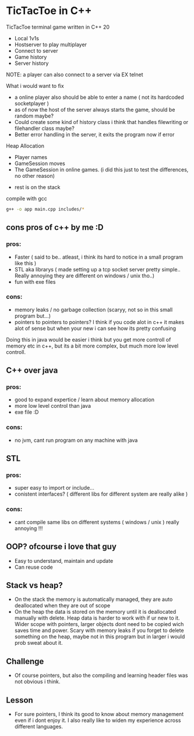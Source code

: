 # TicTacToe in C++

TicTacToe terminal game written in C++ 20
* Local 1v1s
* Hostserver to play multiplayer
* Connect to server
* Game history
* Server history


NOTE: a player can also connect to a server via EX telnet

 
What i would want to fix
* a online player also should be able to enter a name ( not its hardcoded socketplayer )
* as of now the host of the server always starts the game, should be random maybe?
* Could create some kind of history class i think that handles filewriting or filehandler class maybe?
* Better error handling in the server, it exits the program now if error


Heap Allocation
* Player names
* GameSession moves
* The GameSession in online games. (i did this just to test the differences, no other reason)
- rest is on the stack


compile with gcc
```bash
g++ -o app main.cpp includes/*

```


## cons pros of c++ by me :D
### pros:
* Faster ( said to be.. atleast, i think its hard to notice in a small program like this )
* STL aka librarys ( made setting up a tcp socket server pretty simple.. Really annoying they are different on windows / unix tho..)
* fun with exe files
### cons:
* memory leaks / no garbage collection (scaryy, not so in this small program but...)
* pointers to pointers to pointers? I think if you code alot in c++ it makes alot of sense but when your new i can see how its pretty confusing


Doing this in java would be easier i think but you get more controll of memory etc in c++, but its a bit more complex, but much more low level controll.

## C++ over java
### pros:
* good to expand expertice / learn about memory allocation
* more low level control than java
* exe file :D
### cons:
* no jvm, cant run program on any machine with java


## STL
### pros:
* super easy to import or include...
* conistent interfaces? ( different libs for different system are really alike )
### cons:
* cant compile same libs on different systems ( windows / unix ) really annoying !!!


## OOP? ofcourse i love that guy
* Easy to understand, maintain and update
* Can reuse code

## Stack vs heap?
* On the stack the memory is automatically managed, they are auto deallocated when they are out of scope
* On the heap the data is stored on the memory until it is deallocated manually with delete. Heap data is harder to work with if ur new to it. Wider scope with pointers, larger objects dont need to be copied wich saves time and power. Scary with memory leaks if you forget to delete something on the heap, maybe not in this program but in larger i would prob sweat about it.

## Challenge
* Of course pointers, but also the compiling and learning header files was not obvious i think.

## Lesson
* For sure pointers, I think its good to know about memory management even if i dont enjoy it. I also really like to widen my experience across different languages.
